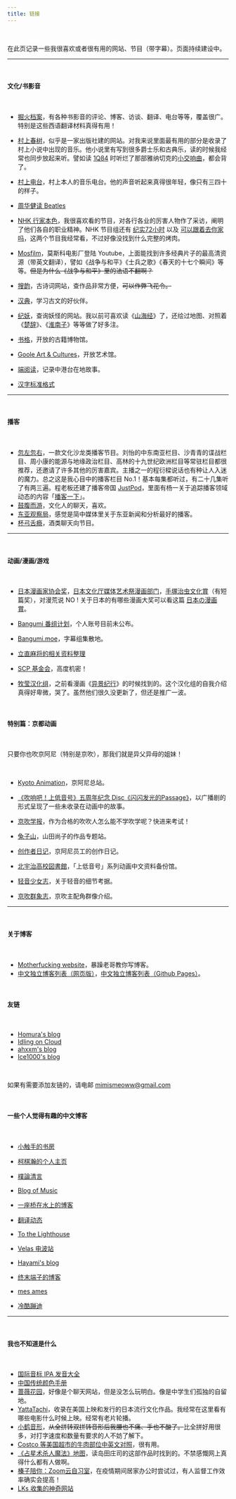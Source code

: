 ```yaml
---
title: 链接
---
```




<br/>



在此页记录一些我很喜欢或者很有用的网站、节目（带字幕）。页面持续建设中。



---

<br/>

#### 文化/书影音

<br/>

- [掘火档案](https://www.digforfire.net/)，有各种书影音的评论、博客、访谈、翻译、电台等等，覆盖很广。特别是这些西语翻译材料真得有用！

- [村上春树](https://www.harukimurakami.com/)，似乎是一家出版社建的网站。对我来说里面最有用的部分是收录了村上小说中出现的音乐。他小说里有写到很多爵士乐和古典乐，读的时候我经常也同步放起来听。譬如读 [1Q84](https://tianxianzi.me/2022/12/10/1q84/) 时听烂了那部雅纳切克的[小交响曲](https://zh.m.wikipedia.org/zh-hans/%E5%B0%8F%E4%BA%A4%E5%93%8D%E6%9B%B2_(%E9%9B%85%E7%BA%B3%E5%88%87%E5%85%8B))，都会背了。

- [村上电台](https://www.bilibili.com/video/BV12q4y1d7Q4/?vd_source=cadebb52993d8ab2c0f257a19ba080e8)，村上本人的音乐电台。他的声音听起来真得很年轻，像只有三四十的样子。

- [周华健读 Beatles](https://www.bilibili.com/video/BV1pB4y197P9/?vd_source=cadebb52993d8ab2c0f257a19ba080e8)

- [NHK 行家本色](https://www.bilibili.com/video/BV13Y411j7qN/?vd_source=cadebb52993d8ab2c0f257a19ba080e8)，我很喜欢看的节目，对各行各业的厉害人物作了采访，阐明了他们各自的职业精神。NHK 节目组还有 [纪实72小时](https://www3.nhk.or.jp/nhkworld/en/tv/72hours/) 以及 [可以跟着去你家吗](https://video.tv-tokyo.co.jp/ietsuite/)，这两个节目我经常看，不过好像没找到什么完整的烤肉。 

- [Mosfilm](https://www.youtube.com/c/Mosfilm_eng)，莫斯科电影厂登陆 Youtube，上面能找到许多经典片子的最高清资源（带英文翻译），譬如《战争与和平》《士兵之歌》《春天的十七个瞬间》等等。~~但是为什么《战争与和平》里的法语不翻啊？~~

- [搜韵](https://sou-yun.cn/)，古诗词网站，查作品非常方便，~~可以作弊飞花令。~~

- [汉典](https://www.zdic.net/)，学习古文的好伙伴。

- [纪妖](https://www.cbaigui.com/)，查询妖怪的网站。我以前可喜欢读《[山海经](https://book.douban.com/subject/25844774/)》了，还绘过地图、对照着《[楚辞](https://book.douban.com/subject/4917220/)》、《[淮南子](https://book.douban.com/subject/10488575/)》等等做了好多注。

- [书格](https://new.shuge.org/)，开放的古籍博物馆。

- [Goole Art & Cultures](https://artsandculture.google.com/)，开放艺术馆。

- [端阅读](https://theinitium.com/)，记录中港台在地故事。

- [汉字标准格式](https://hanzi.pro/)

  



---

<br/>

#### 播客

<br/>

- [忽左忽右](https://podcasts.apple.com/us/podcast/%E5%BF%BD%E5%B7%A6%E5%BF%BD%E5%8F%B3/id1493503146)，一款文化沙龙类播客节目。刘怡的中东南亚栏目、沙青青的谍战栏目、周小康的能源与地缘政治栏目、高林的十九世纪欧洲栏目等常驻栏目都很推荐，还邀请了许多其他的厉害嘉宾。主播之一的程衍樑说话也有种让人入迷的魔力。总之这是我心目中的播客栏目 No.1！基本每集都听过，有二十几集听了有两三遍。程老板还建了播客帝国 [JustPod](http://justpodmedia.com/)，里面有杨一关于追踪播客领域动态的内容「[播客一下](https://justpodnews.com/)」。
- [鼓腹而游](https://podcasts.apple.com/us/podcast/%E9%BC%93%E8%85%B9%E8%80%8C%E6%B8%B8/id1525513899)，文化人的聊天，喜欢。
- [东亚观察局](https://podcasts.apple.com/us/podcast/%E4%B8%9C%E4%BA%9A%E8%A7%82%E5%AF%9F%E5%B1%80/id1508293790)，感觉是简中媒体里关于东亚新闻和分析最好的播客。
- [杯弓舌瘾](https://podcasts.apple.com/us/podcast/%E6%9D%AF%E5%BC%93%E8%88%8C%E7%98%BE/id1483414071)，酒类聊天向节目。



---

<br/>

#### 动画/漫画/游戏

<br/>

- [日本漫画家协会奖](https://www.wikiwand.com/zh-sg/%E6%97%A5%E6%9C%AC%E6%BC%AB%E7%95%AB%E5%AE%B6%E5%8D%94%E6%9C%83%E8%B3%9E)，[日本文化厅媒体艺术祭漫画部门](https://j-mediaarts.jp/award/previous/)，[手塚治虫文化賞](https://ja.wikipedia.org/wiki/%E6%89%8B%E5%A1%9A%E6%B2%BB%E8%99%AB%E6%96%87%E5%8C%96%E8%B3%9E)（有短篇奖），对漫荒说 NO ! 关于日本的有哪些漫画大奖可以看这篇 [日本の漫画賞](https://ja.wikipedia.org/wiki/%E6%97%A5%E6%9C%AC%E3%81%AE%E6%BC%AB%E7%94%BB%E8%B3%9E)。

- [Bangumi 番组计划](https://bangumi.tv/)，个人账号目前未公布。

- [Bangumi.moe](https://bangumi.moe/)，字幕组集散地。

  

- [立直麻将的相关资料整理](https://wangjiezhe.com/posts/2020-08-02-Riichi-mahjong-resources/)

- [SCP 基金会](https://scp-wiki-cn.wikidot.com/)，高度机密！



- [牧莹汉化组](https://nyakoi.lofter.com/)，之前看漫画《[异景纪行](https://nyakoi.lofter.com/post/1d877fa2_12c5349d)》的时候找到的。这个汉化组的自我介绍真得好卑微，哭了。虽然他们很久没更新了，但还是推广一波。

<br/>

#### 特别篇：京都动画

<br/>

只要你也吹京阿尼（特别是京吹），那我们就是异父异母的姐妹！

<br/>

- [Kyoto Animation](https://www.kyotoanimation.co.jp/en/)，京阿尼总站。

- [《吹响吧！上低音号》五周年纪念 Disc《闪闪发光的Passage》](https://www.bilibili.com/video/BV1UK4y1N7c8/?vd_source=cadebb52993d8ab2c0f257a19ba080e8)，以广播剧的形式呈现了一些未收录在动画中的故事。

- [京吹学报](https://hibikilogy.github.io/)，作为合格的吹吹人怎么能不学吹学呢？快进来考试！

- [兔子山](https://site.douban.com/211330/)，山田尚子的作品专题站。

- [创作者日记](https://kyoani.cn/anibaka)，京阿尼员工的创作日记。

- [北宇治高校図書館](https://t.me/kitauji_toshokan)，「上低音号」系列动画中文资料备份馆。

- [轻音少女志](https://space.bilibili.com/172085/channel/collectiondetail?sid=333138)，关于轻音的细节考据。

- [京吹群象志](https://space.bilibili.com/37460327/article)，京吹主配角群像介绍。

  



---



<br/>

#### 关于博客

<br/>

- [Motherfucking website](https://motherfuckingwebsite.com/)，暴躁老哥教你写博客。
- [中文独立博客列表（网页版）](https://feeds.pub/cn-indie)，[中文独立博客列表（Github Pages）](https://github.com/timqian/chinese-independent-blogs)。

<br/>

#### 友链

<br/>

- [Homura's blog](https://homura.live/)
- [Idling on Cloud](https://idling.cloud/)
- [ahxxm's blog](https://ahxxm.com/)
- [Ice1000's blog](http://ice1000.org/)

<br/>

如果有需要添加友链的，请电邮 mimismeoww@gmail.com

<br/>

#### 一些个人觉得有趣的中文博客

<br/>

- [小触手的书房](https://heiheihei.ca/)

- [柯棋瀚的个人主页](https://me.kqh.me/)

- [樸論清言](https://plausistory.blog/)

- [Blog of Music](https://www.blogofmusic.com/)

- [一座桥在水上的博客](https://blog.othing.xyz/)

- [翻译动态](https://fanyi.news/)

- [To the Lighthouse](https://owlswims.com/)

- [Velas 电波站](https://www.velasx.com/)

- [Hayami's blog](https://hayami.typlog.io/)

- [终末端子的博客](https://ioover.net/)

- [mes ames](https://moi-mo.github.io)

- [冷酷蹦迪](https://www.hezicola.com/)

  



---

<br/>



#### 我也不知道是什么



<br/>

- [国际音标 IPA 发音大全](https://www.bilibili.com/video/BV1QA411i7Yf/?vd_source=cadebb52993d8ab2c0f257a19ba080e8)
- [中国传统颜色手册](https://wangjiezhe.com/posts/2020-08-02-Riichi-mahjong-resources/)
- [蔷薇花园](https://iirose.com/)，好像是个聊天网站，但是没怎么玩明白。像是中学生们孤独的自留地。
- [YattaTachi](https://yattatachi.com/2022-anime-japanese-films-coming-to-u-s-theaters)，收录在美国上映和发行的日本流行文化作品。我经常在这里看有哪些电影什么时候上映。经常有老片轮播。
- [小鹤音形](https://www.flypy.com/)，~~从全拼转双拼转音形后我腰也不痛、手也不酸了。~~比全拼好用很多，对打字速度和数量有要求的人不妨了解下。
- [Costco 等美国超市的牛肉部位中英文对照](https://gonglue.us/beef-cuts)，很有用。
- [《占星术杀人魔法》地图](https://www.google.com/maps/d/u/0/viewer?ie=UTF8&amp%3Bmoduleurl=http%3A%2F%2Fmaps.google.com%2Fhelp%2Fmaps%2Fholidays%2Fmapplet.html&amp%3Bmapclient=google&hl=en&msa=0&ll=35.16659899999999%2C134.81666600000003&spn=13.966848%2C14.963379&z=8&mid=1_KmvuBmRCmj2O1c1CvqyJmeGL00)，读岛田庄司的这部作品时找到的。不禁感慨网上真得什么都有人做啊。
- [榛子陪你：Zoom云自习室](https://trello.com/b/iHuViFwq/%E6%A6%9B%E5%AD%90%E9%99%AA%E4%BD%A0%EF%BC%9Azoom%E4%BA%91%E8%87%AA%E4%B9%A0%E5%AE%A4study-with-me-on-zoom)，在疫情期间居家办公时尝试过，有人监督工作效率确实会提高！
- [LKs 收集的神奇网站](https://lkssite.vip/)